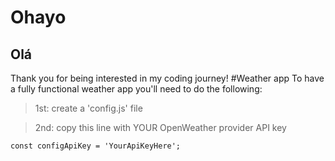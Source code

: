 # Ohayo

## Olá

Thank you for being interested in my coding journey!
#Weather app
To have a fully functional weather app you'll need to do the following:

> 1st: create a 'config.js' file

> 2nd: copy this line with YOUR OpenWeather provider API key

```const configApiKey = 'YourApiKeyHere';```

